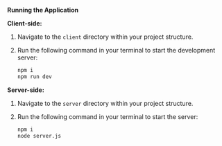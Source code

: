 **Running the Application**

**Client-side:**

1. Navigate to the `client` directory within your project structure.
2. Run the following command in your terminal to start the development server:

   ```bash
   npm i
   npm run dev

**Server-side:**

1. Navigate to the `server` directory within your project structure.
2. Run the following command in your terminal to start the server:

   ```bash
   npm i
   node server.js
   
